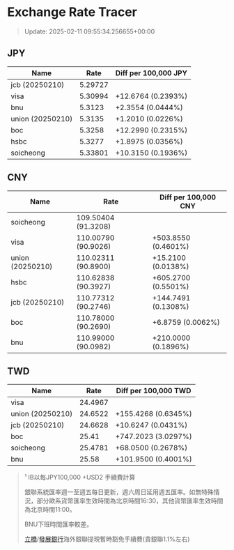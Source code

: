 # Exchange Rate Tracer

> Update: 2025-02-11 09:55:34.256655+00:00

## JPY

| Name             |    Rate | Diff per 100,000 JPY   |
|------------------|---------|------------------------|
| jcb (20250210)   | 5.29727 |                        |
| visa             | 5.30994 | +12.6764 (0.2393%)     |
| bnu              | 5.3123  | +2.3554 (0.0444%)      |
| union (20250210) | 5.3135  | +1.2010 (0.0226%)      |
| boc              | 5.3258  | +12.2990 (0.2315%)     |
| hsbc             | 5.3277  | +1.8975 (0.0356%)      |
| soicheong        | 5.33801 | +10.3150 (0.1936%)     |

## CNY

| Name             | Rate                | Diff per 100,000 CNY   |
|------------------|---------------------|------------------------|
| soicheong        | 109.50404	(91.3208) |                        |
| visa             | 110.00790	(90.9026) | +503.8550 (0.4601%)    |
| union (20250210) | 110.02311	(90.8900) | +15.2100 (0.0138%)     |
| hsbc             | 110.62838	(90.3927) | +605.2700 (0.5501%)    |
| jcb (20250210)   | 110.77312	(90.2746) | +144.7491 (0.1308%)    |
| boc              | 110.78000	(90.2690) | +6.8759 (0.0062%)      |
| bnu              | 110.99000	(90.0982) | +210.0000 (0.1896%)    |

## TWD

| Name             |    Rate | Diff per 100,000 TWD   |
|------------------|---------|------------------------|
| visa             | 24.4967 |                        |
| union (20250210) | 24.6522 | +155.4268 (0.6345%)    |
| jcb (20250210)   | 24.6628 | +10.6247 (0.0431%)     |
| boc              | 25.41   | +747.2023 (3.0297%)    |
| soicheong        | 25.4781 | +68.0500 (0.2678%)     |
| bnu              | 25.58   | +101.9500 (0.4001%)    |


> ¹ IB以每JPY100,000 +USD2 手續費計算
>
> 銀聯系統匯率週一至週五每日更新，週六周日延用週五匯率。如無特殊情況，部分歐系貨幣匯率生效時間為北京時間16:30，其他貨幣匯率生效時間為北京時間11:00。
>
> BNU下班時間匯率較差。
>
> [立橋](https://www.wlbank.com.mo/uploads/ueditor/file/20181211/1544536513900230.pdf)/[發展銀行](https://www.mdb.com.mo/Service_Charges_20230728.pdf)海外銀聯提現暫時豁免手續費(貴銀聯1.1%左右)

